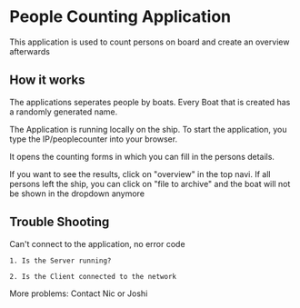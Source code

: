 People Counting Application
===========================


This application is used to count persons on board and create an overview afterwards


How it works
------------

The applications seperates people by boats. Every Boat that is created has a randomly generated name.


The Application is running locally on the ship. To start the application, you type the IP/peoplecounter into your browser.

It opens the counting forms in which you can fill in the persons details.

If you want to see the results, click on "overview" in the top navi. If all persons left the ship, you can click on "file to archive" and the boat will not be shown in the dropdown anymore


Trouble Shooting
----------------

Can't connect to the application, no error code

	1. Is the Server running?

	2. Is the Client connected to the network

More problems:
Contact Nic or Joshi

